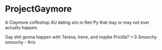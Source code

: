 # ProjectGaymore
A Claymore coffeshop AU dating sim in Ren'Py that may or may not ever actually happen.

 Gay shit gonna happen with Teresa, Irene, and maybe Pricilla? >:3 Smoochy smoochy - Kris
